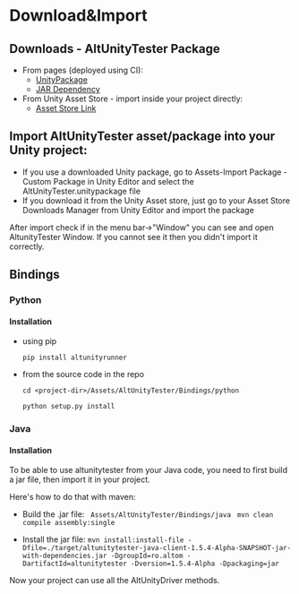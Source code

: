 # Download&Import
## Downloads - AltUnityTester Package

* From pages (deployed using CI): 
	* [UnityPackage](https://altom.gitlab.io/altunity/altunitytester/master/AltUnityPackage/AltUnityTester.unitypackage)
  * [JAR Dependency](https://altom.gitlab.io/altunity/altunitytester/master/AltUnityJAR/altunitytester-java-client-jar-with-dependencies.jar)       
* From Unity Asset Store - import inside your project directly:
	* [Asset Store Link](https://assetstore.unity.com/packages/tools/utilities/altunitytester-112101) 


## Import AltUnityTester asset/package into your Unity project:
* If you use a downloaded Unity package, go to Assets-Import Package - Custom Package in Unity Editor and select the AltUnityTester.unitypackage file
* If you download it from the Unity Asset store, just go to your Asset Store Downloads Manager from Unity Editor and import the package

After import check if in the menu bar->"Window" you can see and open AltunityTester Window. If you cannot see it then you didn't import it correctly.


## Bindings


### Python


#### Installation

   * using pip

      ``pip install altunityrunner``

   * from the source code in the repo

      ``cd <project-dir>/Assets/AltUnityTester/Bindings/python``
     
      ``python setup.py install``


### Java

#### Installation

To be able to use altunitytester from your Java code, you need to first build a jar file, then import it in your project. 

Here's how to do that with maven:

   * Build the .jar file:
    ` Assets/AltUnityTester/Bindings/java`
    ` mvn clean compile assembly:single`

   * Install the jar file:
    `mvn install:install-file -Dfile=./target/altunitytester-java-client-1.5.4-Alpha-SNAPSHOT-jar-with-dependencies.jar -DgroupId=ro.altom -DartifactId=altunitytester -Dversion=1.5.4-Alpha -Dpackaging=jar` 

Now your project can use all the AltUnityDriver methods. 

